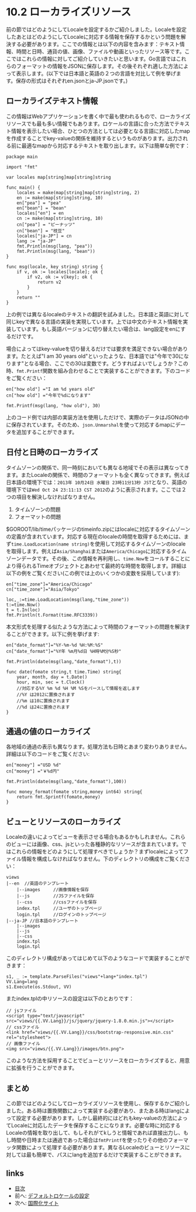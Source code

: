 <!-- {% raw %} -->
# 10.2 ローカライズリソース
前の節ではどのようにしてLocaleを設定するかご紹介しました。Localeを設定したあとはどのようにしてLocaleに対応する情報を保存するかという問題を解決する必要があります。ここでの情報とは以下の内容を含みます：テキスト情報、時間と日時、通貨の値、画像、ファイルや動画といったリソース等です。ここではこれらの情報に対してご紹介していきたいと思います。Go言語ではこれらのフォーマットの情報をJSONに保存します。その後それぞれ適した方法によって表示します。(以下では日本語と英語の２つの言語を対比して例を挙げます。保存の形式はそれぞれen.jsonとja-JP.jsonです。)
## ローカライズテキスト情報
この情報はWebアプリケーションを書く中で最も使われるもので、ローカライズリソースでも最も多い情報でもあります。ロケールの言語に合った方法でテキスト情報を表示したい場合、ひとつの方法としては必要となる言語に対応したmapを作成することでkey-valueの関係を維持するというものがあります。出力される前に最適なmapから対応するテキストを取り出します。以下は簡単な例です：

	package main

	import "fmt"

	var locales map[string]map[string]string

	func main() {
		locales = make(map[string]map[string]string, 2)
		en := make(map[string]string, 10)
		en["pea"] = "pea"
		en["bean"] = "bean"
		locales["en"] = en
		cn := make(map[string]string, 10)
		cn["pea"] = "ピーナッツ"
		cn["bean"] = "枝豆"
		locales["ja-JP"] = cn
		lang := "ja-JP"
		fmt.Println(msg(lang, "pea"))
		fmt.Println(msg(lang, "bean"))
	}

	func msg(locale, key string) string {
		if v, ok := locales[locale]; ok {
			if v2, ok := v[key]; ok {
				return v2
			}
		}
		return ""
	}


上の例では異なるlocaleのテキストの翻訳を試みました。日本語と英語に対して同じkeyで異なる言語の実装を実現しています。上では中文のテキスト情報を実装しています。もし英語バージョンに切り替えたい場合は、lang設定をenにするだけです。

場合によってはkey-valueを切り替えるだけでは要求を満足できない場合があります。たとえば"I am 30 years old"といったような、日本語では"今年で30になります"となる場合、ここでの30は変数です。どうすればよいでしょうか？この時、`fmt.Printf`関数を組み合わせることで実装することができます。下のコードをご覧ください：

	en["how old"] ="I am %d years old"
	cn["how old"] ="今年で%dになります"

	fmt.Printf(msg(lang, "how old"), 30)

上のコード例では内部の実装方法を使用しただけで、実際のデータはJSONの中に保存されています。そのため、`json.Unmarshal`を使って対応するmapにデータを追加することができます。

## 日付と日時のローカライズ
タイムゾーンの関係で、同一時刻においても異なる地域でその表示は異なってきます。またLocaleの関係で、時間のフォーマットも全く異なってきます。例えば日本語の環境下では：`2013年 10月24日 水曜日 23時11分13秒 JST`となり、英語の環境下では`Wed Oct 24 23:11:13 CST 2012`のように表示されます。ここでは２つの項目を解決しなければなりません。

1. タイムゾーンの問題
2. フォーマットの問題

$GOROOT/lib/timeパッケージのtimeinfo.zipにはlocaleに対応するタイムゾーンの定義が含まれています。対応する現在のlocaleの時間を取得するためには、まず`time.LoadLocation(name string)`を使用して対応するタイムゾーンのlocaleを取得します。例えば`Asia/Shanghai`または`America/Chicago`に対応するタイムゾーンデータです。その後、この情報を再利用し、`time.Now`をコールすることにより得られるTimeオブジェクトとあわせて最終的な時間を取得します。詳細は以下の例をご覧ください(この例では上のいくつかの変数を採用しています):

	en["time_zone"]="America/Chicago"
	cn["time_zone"]="Asia/Tokyo"

	loc,_:=time.LoadLocation(msg(lang,"time_zone"))
	t:=time.Now()
	t = t.In(loc)
	fmt.Println(t.Format(time.RFC3339))

本文形式を処理する似たような方法によって時間のフォーマットの問題を解決することができます。以下に例を挙げます:

	en["date_format"]="%Y-%m-%d %H:%M:%S"
	cn["date_format"]="%Y年 %m月%d日 %H時%M分%S秒"

	fmt.Println(date(msg(lang,"date_format"),t))

	func date(fomate string,t time.Time) string{
		year, month, day = t.Date()
		hour, min, sec = t.Clock()
		//対応する%Y %m %d %H %M %Sをパースして情報を返します
		//%Y は2012に置換されます
		//%m は10に置換されます
		//%d は24に置換されます
	}

## 通過の値のローカライズ
各地域の通過の表示も異なります。処理方法も日時とあまり変わりありません。詳細は以下のコードをご覧ください:

	en["money"] ="USD %d"
	cn["money"] ="￥%d円"

	fmt.Println(date(msg(lang,"date_format"),100))

	func money_format(fomate string,money int64) string{
		return fmt.Sprintf(fomate,money)
	}


## ビューとリソースのローカライズ
Localeの違いによってビューを表示させる場合もあるかもしれません。これらのビューには画像、css、jsといった各種静的なリソースが含まれています。ではこれらの情報をどのようにして処理すべきでしょうか？まずlocaleによってファイル情報を構成しなければなりません。下のディレクトリの構成をご覧ください：

	views
	|--en  //英語のテンプレート
		|--images     //画像情報を保存
		|--js         //JSファイルを保存
		|--css        //cssファイルを保存
		index.tpl     //ユーザのトップページ
		login.tpl     //ログインのトップページ
	|--ja-JP //日本語のテンプレート
		|--images
		|--js
		|--css
		index.tpl
		login.tpl

このディレクトリ構成があってはじめて以下のようなコードで実装することができます：


	s1, _ := template.ParseFiles("views"+lang+"index.tpl")
	VV.Lang=lang
	s1.Execute(os.Stdout, VV)

またindex.tplの中リソースの設定は以下のとおりです：

	// jsファイル
	<script type="text/javascript" src="views/{{.VV.Lang}}/js/jquery/jquery-1.8.0.min.js"></script>
	// cssファイル
	<link href="views/{{.VV.Lang}}/css/bootstrap-responsive.min.css" rel="stylesheet">
	// 画像ファイル
	<img src="views/{{.VV.Lang}}/images/btn.png">

このような方法を採用することでビューとリソースをローカライズすると、用意に拡張を行うことができます。

## まとめ
この節ではどのようにしてローカライズリソースを使用し、保存するかご紹介しました。ある時は置換関数によって実装する必要があり、またある時はlangによって設定する必要があります。しかし最終的にはどれもkey-valueの方法によってLocaleに対応したデータを保存することになります。必要な時に対応するLocaleの情報を取り出して、もしそれがてkしうと情報であれば直接出力し、もし時間や日時または通過であった場合は`fmtPrintf`を使ったりその他のフォーマッタ関数によって処理する必要があります。異なるLocaleのビューとリソースに対しては最も簡単で、パスにlangを追加するだけで実装することができます。

## links
  * [目次](<preface.md>)
  * 前へ: [デフォルトロケールの設定](<10.1.md>)
  * 次へ: [国際化サイト](<10.3.md>)
<!-- {% endraw %} -->
